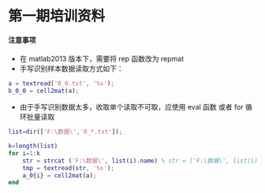 第一期培训资料
==============


#### 注意事项

- 在 matlab2013 版本下，需要将 rep 函数改为 repmat
- 手写识别样本数据读取方式如下：
``` matlab
a = textread('0_0.txt', '%s');                                                                                       
b_0_0 = cell2mat(a);
```
- 由于手写识别数据太多，收取单个读取不可取，应使用 eval 函数 或者 for 循环批量读取

``` matlab
list=dir(['F:\数据\','0_*.txt']);

k=length(list)
for i=1:k
    str = strcat ('F:\数据\', list(i).name) % str = ['F:\数据\', list(i).name]
    tmp = textread(str, '%s');                                                                                       
    a_0{i} = cell2mat(a);
end
```
